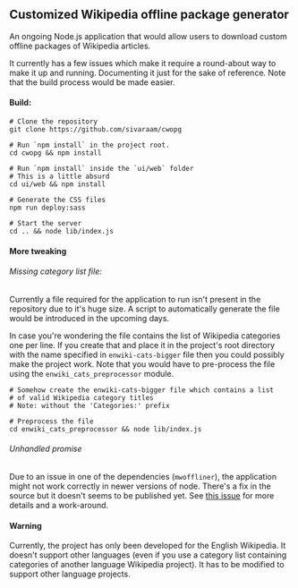 ## Customized Wikipedia offline package generator

An ongoing Node.js application that would allow users to download
custom offline packages of Wikipedia articles.

It currently has a few issues which make it require a round-about
way to make it up and running. Documenting it just for the sake of
reference. Note that the build process would be made easier.

#### Build:

```
# Clone the repository
git clone https://github.com/sivaraam/cwopg

# Run `npm install` in the project root.
cd cwopg && npm install

# Run `npm install` inside the `ui/web` folder
# This is a little absurd
cd ui/web && npm install

# Generate the CSS files
npm run deploy:sass

# Start the server
cd .. && node lib/index.js
```

#### More tweaking

###### Missing category list file:
Currently a file required for the application to run isn't present
in the repository due to it's huge size. A script to automatically
generate the file would be introduced in the upcoming days.

In case you're wondering the file contains the list of Wikipedia
categories one per line. If you create that and place it in the
project's root directory with the name specified in
`enwiki-cats-bigger` file then you could possibly make the project
work. Note that you would have to pre-process the file using the
`enwiki_cats_preprocessor` module.

```
# Somehow create the enwiki-cats-bigger file which contains a list
# of valid Wikipedia category titles
# Note: without the 'Categories:' prefix

# Preprocess the file
cd enwiki_cats_preprocessor && node lib/index.js
```

###### Unhandled promise
Due to an issue in one of the dependencies (`mwoffliner`), the
application might not work correctly in newer versions of node.
There's a fix in the source but it doesn't seems to be published yet.
See [this issue](https://github.com/openzim/mwoffliner/issues/281)
for more details and a work-around.

#### Warning
Currently, the project has only been developed for the English
Wikipedia. It doesn't support other languages (even if you use a
category list containing categories of another language Wikipedia
project). It has to be modified to support other language projects.
